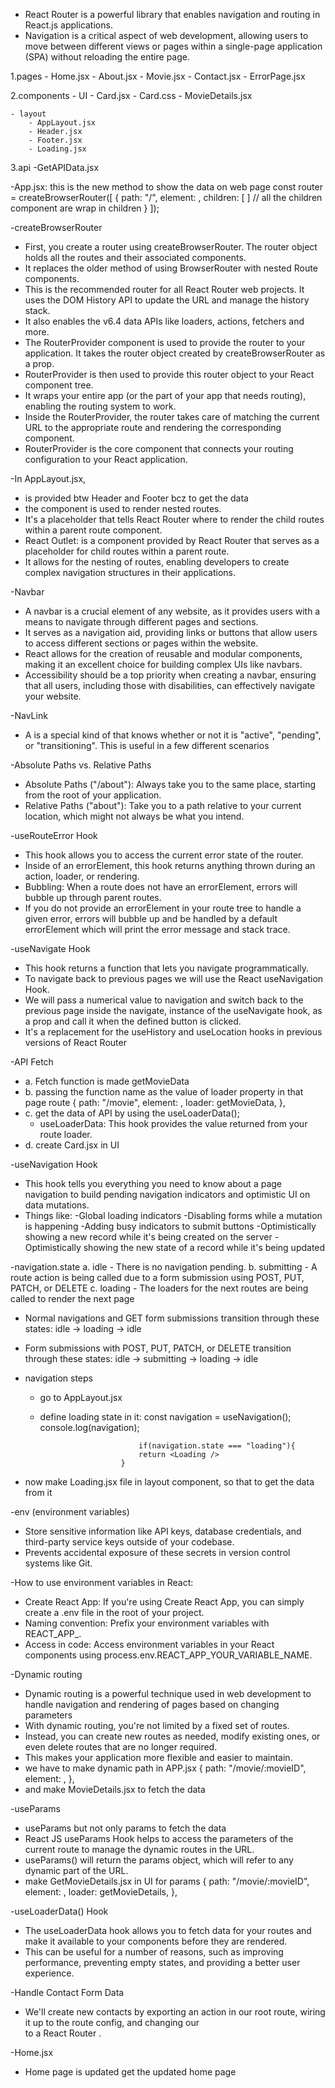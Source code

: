  <!-- R E A C T    R O U T E R -->
- React Router is a powerful library that enables navigation and routing in React.js applications. 
- Navigation is a critical aspect of web development, allowing users to move between different 
    views or pages within a single-page application (SPA) without reloading the entire page.

1.pages
    - Home.jsx
    - About.jsx
    - Movie.jsx
    - Contact.jsx
    - ErrorPage.jsx

2.components
    - UI
        - Card.jsx
        - Card.css
        - MovieDetails.jsx

    - layout
        - AppLayout.jsx
        - Header.jsx
        - Footer.jsx
        - Loading.jsx

3.api
    -GetAPIData.jsx

-App.jsx: this is the new method to show the data on web page
 const router = createBrowserRouter([
    {
      path: "/",
      element: <AppLayout />,
      children: [  ]               // all the children component are wrap in children 
    }
 ]);

-createBrowserRouter
- First, you create a router using createBrowserRouter. The router object holds all the routes 
    and their associated components.
- It replaces the older method of using BrowserRouter with nested Route components. 
- This is the recommended router for all React Router web projects. It uses the DOM History
     API to update the URL and manage the history stack.
- It also enables the v6.4 data APIs like loaders, actions, fetchers and more.
- The RouterProvider component is used to provide the router to your application. It takes the
     router object created by createBrowserRouter as a prop.
- RouterProvider is then used to provide this router object to your React component tree.
- It wraps your entire app (or the part of your app that needs routing), enabling the routing 
    system to work.
- Inside the RouterProvider, the router takes care of matching the current URL to the 
    appropriate route and rendering the corresponding component.
- RouterProvider is the core component that connects your routing configuration to your 
    React application.

-In AppLayout.jsx, 
- <Outlet /> is provided btw Header and Footer bcz to get the data 
- the <Outlet> component is used to render nested routes. 
- It's a placeholder that tells React Router where to render the child routes within a 
    parent route component.
- React Outlet:  is a component provided by React Router that serves as a placeholder for child 
    routes within a parent route. 
- It allows for the nesting of routes, enabling developers to create complex navigation structures 
    in their applications.

-Navbar
- A navbar is a crucial element of any website, as it provides users with a means to navigate 
    through different pages and sections.
- It serves as a navigation aid, providing links or buttons that allow users to access 
    different sections or pages within the website.
- React allows for the creation of reusable and modular components, making it an excellent 
    choice for building complex UIs like navbars.
- Accessibility should be a top priority when creating a navbar, ensuring that all users, 
    including those with disabilities, can effectively navigate your website.

-NavLink
- A <NavLink> is a special kind of <Link> that knows whether or not it is "active", "pending", 
    or "transitioning". This is useful in a few different scenarios

-Absolute Paths vs. Relative Paths
- Absolute Paths ("/about"): Always take you to the same place, starting from the root of 
    your application.
- Relative Paths ("about"): Take you to a path relative to your current location, which might 
    not always be what you intend.

-useRouteError Hook
- This hook allows you to access the current error state of the router.
- Inside of an errorElement, this hook returns anything thrown during an action, loader, or rendering.
- Bubbling: When a route does not have an errorElement, errors will bubble up through parent routes.
- If you do not provide an errorElement in your route tree to handle a given error, errors will
     bubble up and be handled by a default errorElement which will print the error message and 
    stack trace. 

-useNavigate Hook
- This hook returns a function that lets you navigate programmatically.
- To navigate back to previous pages we will use the React useNavigation Hook. 
- We will pass a numerical value to navigation and switch back to the previous page inside 
    the navigate, instance of the useNavigate hook, as a prop and call it when the defined 
    button is clicked.
- It's a replacement for the useHistory and useLocation hooks in previous versions of React Router

-API Fetch
- a. Fetch function is made getMovieData
- b. passing the function name as the value of loader property in that page route 
        {
            path: "/movie",
            element: <Movie />,
            loader: getMovieData,
          },
- c. get the data of API by using the useLoaderData();
    - useLoaderData: This hook provides the value returned from your route loader.
- d. create Card.jsx in UI 

-useNavigation Hook
- This hook tells you everything you need to know about a page navigation to build pending 
    navigation indicators and optimistic UI on data mutations. 
- Things like:
    -Global loading indicators
    -Disabling forms while a mutation is happening
    -Adding busy indicators to submit buttons
    -Optimistically showing a new record while it's being created on the server
    -Optimistically showing the new state of a record while it's being updated

-navigation.state
a. idle - There is no navigation pending.
b. submitting - A route action is being called due to a form submission using POST, PUT, PATCH,
     or DELETE
c. loading - The loaders for the next routes are being called to render the next page

- Normal navigations and GET form submissions transition through these states:
                    idle → loading → idle
- Form submissions with POST, PUT, PATCH, or DELETE transition through these states:
                    idle → submitting → loading → idle

- navigation steps
    - go to AppLayout.jsx
    - define loading state in it:
                            const navigation = useNavigation();
                            console.log(navigation);

                                if(navigation.state === "loading"){
                                return <Loading />
                            }
- now make Loading.jsx file in layout component, so that to get the data from it

-env (environment variables)
- Store sensitive information like API keys, database credentials, and third-party service 
    keys outside of your codebase.
- Prevents accidental exposure of these secrets in version control systems like Git.

-How to use environment variables in React:
- Create React App: If you're using Create React App, you can simply create a .env file in the 
    root of your project.
- Naming convention: Prefix your environment variables with REACT_APP_.
- Access in code: Access environment variables in your React components using
     process.env.REACT_APP_YOUR_VARIABLE_NAME.


-Dynamic routing
- Dynamic routing is a powerful technique used in web development to handle navigation and
     rendering of pages based on changing parameters
- With dynamic routing, you're not limited by a fixed set of routes.
- Instead, you can create new routes as needed, modify existing ones, or even delete routes 
    that are no longer required. 
- This makes your application more flexible and easier to maintain.
- we have to make dynamic path in APP.jsx
            {
            path: "/movie/:movieID",
            element: <MovieDetails />,
          },
- and make MovieDetails.jsx to fetch the data

-useParams
- useParams but not only params to fetch the data
- React JS useParams Hook helps to access the parameters of the current route to manage the
     dynamic routes in the URL.
- useParams() will return the params object, which will refer to any dynamic part of the URL.
- make GetMovieDetails.jsx in UI for params
            {
            path: "/movie/:movieID",
            element: <MovieDetails />,
            loader: getMovieDetails,
          },


-useLoaderData() Hook
- The useLoaderData hook allows you to fetch data for your routes and make it available to
     your components before they are rendered. 
- This can be useful for a number of reasons, such as improving performance, preventing empty 
    states, and providing a better user experience.

-Handle Contact Form Data
- We'll create new contacts by exporting an action in our root route, wiring it up to the 
    route config, and changing our <form> to a React Router <Form>.

-Home.jsx
- Home page is updated get the updated home page